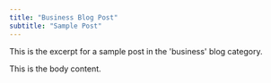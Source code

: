 ```yaml
---
title: "Business Blog Post"
subtitle: "Sample Post"
---
```


This is the excerpt for a sample post in the 'business' blog category.

This is the body content.
